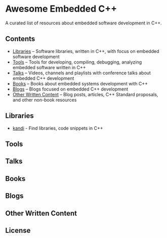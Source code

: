# Awesome Embedded C++

A curated list of resources about embedded software development in C++.

## Contents

* [Libraries](#libraries) – Software libraries, written in C++, with focus on embedded software development
* [Tools](#tools) – Tools for developing, compiling, debugging, analyzing embedded software written in C++
* [Talks](#talks) – Videos, channels and playlists with conference talks about embedded C++ development
* [Books](#books) – Books about embedded systems development with C++
* [Blogs](#blogs) – Blogs focused on embedded C++ development
* [Other Written Content](#other-written-content) – Blog posts, articles, C++ Standard proposals, and other non-book resources

## Libraries
- [kandi](https://kandi.openweaver.com/collections/artificial-intelligence/top-libraries-for-embedding-in-c%2B%2B) - Find libraries, code snippets in C++

## Tools

## Talks

## Books

## Blogs

## Other Written Content

## License

